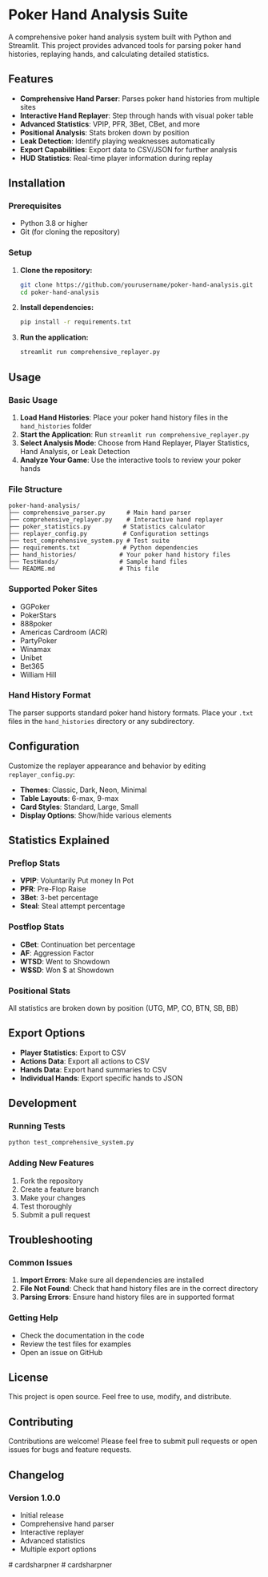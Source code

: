 # Poker Hand Analysis Suite

A comprehensive poker hand analysis system built with Python and Streamlit. This project provides advanced tools for parsing poker hand histories, replaying hands, and calculating detailed statistics.

## Features

- **Comprehensive Hand Parser**: Parses poker hand histories from multiple sites
- **Interactive Hand Replayer**: Step through hands with visual poker table
- **Advanced Statistics**: VPIP, PFR, 3Bet, CBet, and more
- **Positional Analysis**: Stats broken down by position
- **Leak Detection**: Identify playing weaknesses automatically
- **Export Capabilities**: Export data to CSV/JSON for further analysis
- **HUD Statistics**: Real-time player information during replay

## Installation

### Prerequisites
- Python 3.8 or higher
- Git (for cloning the repository)

### Setup

1. **Clone the repository:**
   ```bash
   git clone https://github.com/yourusername/poker-hand-analysis.git
   cd poker-hand-analysis
   ```

2. **Install dependencies:**
   ```bash
   pip install -r requirements.txt
   ```

3. **Run the application:**
   ```bash
   streamlit run comprehensive_replayer.py
   ```

## Usage

### Basic Usage

1. **Load Hand Histories**: Place your poker hand history files in the `hand_histories` folder
2. **Start the Application**: Run `streamlit run comprehensive_replayer.py`
3. **Select Analysis Mode**: Choose from Hand Replayer, Player Statistics, Hand Analysis, or Leak Detection
4. **Analyze Your Game**: Use the interactive tools to review your poker hands

### File Structure

```
poker-hand-analysis/
├── comprehensive_parser.py      # Main hand parser
├── comprehensive_replayer.py    # Interactive hand replayer
├── poker_statistics.py         # Statistics calculator
├── replayer_config.py          # Configuration settings
├── test_comprehensive_system.py # Test suite
├── requirements.txt            # Python dependencies
├── hand_histories/            # Your poker hand history files
├── TestHands/                 # Sample hand files
└── README.md                  # This file
```

### Supported Poker Sites

- GGPoker
- PokerStars
- 888poker
- Americas Cardroom (ACR)
- PartyPoker
- Winamax
- Unibet
- Bet365
- William Hill

### Hand History Format

The parser supports standard poker hand history formats. Place your `.txt` files in the `hand_histories` directory or any subdirectory.

## Configuration

Customize the replayer appearance and behavior by editing `replayer_config.py`:

- **Themes**: Classic, Dark, Neon, Minimal
- **Table Layouts**: 6-max, 9-max
- **Card Styles**: Standard, Large, Small
- **Display Options**: Show/hide various elements

## Statistics Explained

### Preflop Stats
- **VPIP**: Voluntarily Put money In Pot
- **PFR**: Pre-Flop Raise
- **3Bet**: 3-bet percentage
- **Steal**: Steal attempt percentage

### Postflop Stats
- **CBet**: Continuation bet percentage
- **AF**: Aggression Factor
- **WTSD**: Went to Showdown
- **W$SD**: Won $ at Showdown

### Positional Stats
All statistics are broken down by position (UTG, MP, CO, BTN, SB, BB)

## Export Options

- **Player Statistics**: Export to CSV
- **Actions Data**: Export all actions to CSV
- **Hands Data**: Export hand summaries to CSV
- **Individual Hands**: Export specific hands to JSON

## Development

### Running Tests

```bash
python test_comprehensive_system.py
```

### Adding New Features

1. Fork the repository
2. Create a feature branch
3. Make your changes
4. Test thoroughly
5. Submit a pull request

## Troubleshooting

### Common Issues

1. **Import Errors**: Make sure all dependencies are installed
2. **File Not Found**: Check that hand history files are in the correct directory
3. **Parsing Errors**: Ensure hand history files are in supported format

### Getting Help

- Check the documentation in the code
- Review the test files for examples
- Open an issue on GitHub

## License

This project is open source. Feel free to use, modify, and distribute.

## Contributing

Contributions are welcome! Please feel free to submit pull requests or open issues for bugs and feature requests.

## Changelog

### Version 1.0.0
- Initial release
- Comprehensive hand parser
- Interactive replayer
- Advanced statistics
- Multiple export options

#   c a r d s h a r p n e r  
 #   c a r d s h a r p n e r  
 